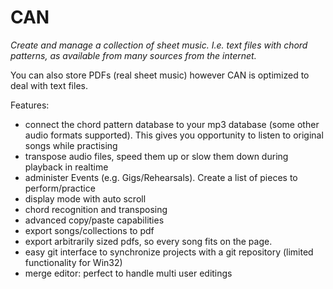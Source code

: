 CAN
===

*Create and manage a collection of sheet music. I.e. text files with chord patterns, as available from many sources from the internet.*

You can also store PDFs (real sheet music) however CAN is optimized to deal with text files.

Features:

- connect the chord pattern database to your mp3 database (some other audio formats supported). This gives you opportunity to
 listen to original songs while practising
- transpose audio files, speed them up or slow them down during playback in realtime
- administer Events (e.g. Gigs/Rehearsals). Create a list of pieces to perform/practice
- display mode with auto scroll
- chord recognition and transposing
- advanced copy/paste capabilities
- export songs/collections to pdf
- export arbitrarily sized pdfs, so every song fits on the page.
- easy git interface to synchronize projects with a git repository (limited functionality for Win32)
- merge editor: perfect to handle multi user editings

